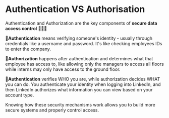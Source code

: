 # Authentication VS Authorisation
Authentication and Authorization are the key components of **secure data access control** 👨‍💻🔐

📍**Authentication** means verifying someone's identity - usually through credentials like a username and password. It's like checking employees IDs to enter the company.

📍**Authorization** happens after authentication and determines what that employee has access to, like allowing only the managers to access all floors while interns may only have access to the ground floor.

📍**Authentication** verifies WHO you are, while authorization decides WHAT you can do. You authenticate your identity when logging into LinkedIn, and then LinkedIn authorizes what information you can view based on your account type.

Knowing how these security mechanisms work allows you to build more secure systems and properly control access. 